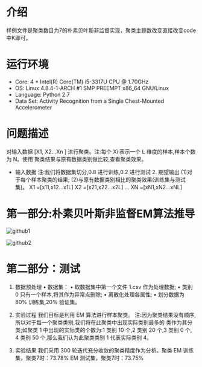 # 介绍
样例文件是聚类数目为7的朴素贝叶斯非监督实现，聚类主题数改变直接改变code中K即可。

# 运行环境
* Core: 4 * Intel(R) Core(TM) i5-3317U CPU @ 1.70GHz
* OS: Linux 4.8.4-1-ARCH #1 SMP PREEMPT x86_64 GNU/Linux
* Language: Python 2.7
* Data Set: Activity Recognition from a Single Chest-Mounted Accelerometer

# 问题描述
对输入数据 [X1, X2...Xn ] 进行聚类。注:每个 Xi 表示一个 L 维度的样本,样本个数为 N。使用 聚类结果与原有数据类别做比较,查看聚类效果。

* 输入数据
注:我们将数据集切分,0.8 进行训练,0.2 进行测试 2. 期望输出
(1)对于每个样本聚类的结果; (2)与原有数据类别相比的聚类效果(训练集与测试集)。
X1 =[x11,x12...x1L] X2 =[x21,x22...x2L] ...
XN =[xN1,xN2...xNL]

# 第一部分:朴素贝叶斯非监督EM算法推导

![github1](https://github.com/songjs1993/model/edit/master/Naive_Bayesian_EM/1.gif)  

![github2](https://github.com/songjs1993/model/edit/master/Naive_Bayesian_EM/2.gif)  

# 第二部分：测试

1. 数据预处理
• 数据集：
• 取数据集中第一个文件 1.csv 作为处理数据; 
• 类别 0 只有一个样本,将其作为异常点删除;
• 离散化处理各属性;
• 划分数据为 80% 训练集,20% 验证集。

2. 实验过程
我们目标是利用 EM 算法进行样本聚类。
注:因为聚类结果没有顺序,所以对于每一个聚类类别,我们将在此聚类中出现实际类别最多的 类作为其分类;如聚类 1 中出现的实际类的个数为:1 类别 10 个,2 类别 20 个,3 类别 0 个, 4 类别 50 个,那么我们认为此聚类类别 1 代表实际类别 4。

3. 实验结果
我们采用 300 轮迭代充分收敛的聚类精度作为分析。聚类
EM 训练集，聚类7时：73.78%
EM 测试集，聚类7时：73.75%
